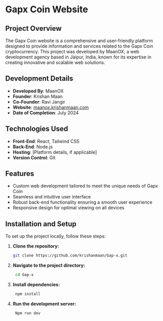 # Gapx Coin Website

## Project Overview

The Gapx Coin website is a comprehensive and user-friendly platform designed to provide information and services related to the Gapx Coin cryptocurrency. This project was developed by MaanOX, a web development agency based in Jaipur, India, known for its expertise in creating innovative and scalable web solutions.

## Development Details

- **Developed By**: MaanOX
- **Founder**: Krishan Maan
- **Co-Founder**: Ravi Jangir
- **Website**: [maanox.krishanmaan.com](https://maanox.krishanmaan.com)
- **Date of Completion**: July 2024

## Technologies Used

- **Front-End**: React, Tailwind CSS
- **Back-End**: Node.js
- **Hosting**: [Platform details, if applicable]
- **Version Control**: Git

## Features

- Custom web development tailored to meet the unique needs of Gapx Coin
- Seamless and intuitive user interface
- Robust back-end functionality ensuring a smooth user experience
- Responsive design for optimal viewing on all devices

## Installation and Setup

To set up the project locally, follow these steps:

1. **Clone the repository:**
   ```bash
   git clone https://github.com/krishanmaan/Gap-x.git


2. **Navigate to the project directory:**
   ```bash
    cd Gap-x

3. **Install dependencies:**
   ```bash
    npm install

4. **Run the development server:**
   ```bash
    Npm run dev

